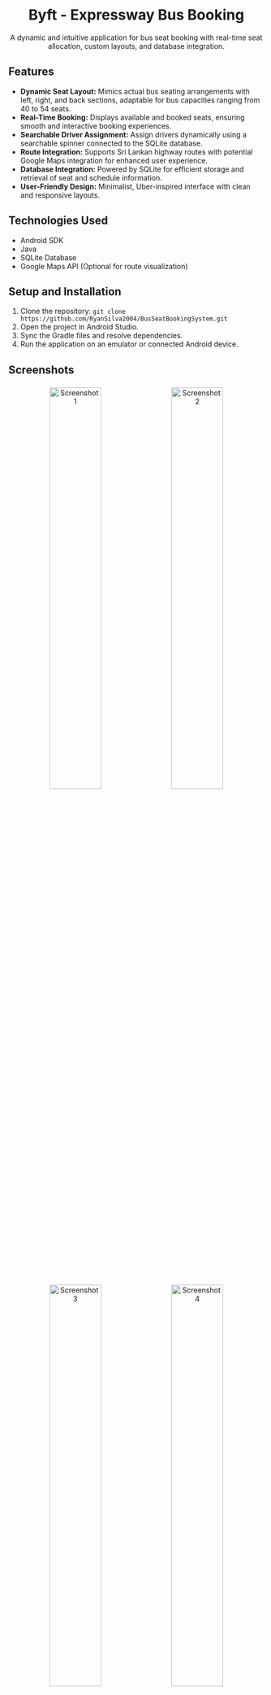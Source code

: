 <html>
<body>
    <h1 align="center">Byft - Expressway Bus Booking</h1>
    <p align="center">
        A dynamic and intuitive application for bus seat booking with real-time seat allocation, custom layouts, and database integration.
    </p>
    <h2>Features</h2>
    <ul>
        <li><strong>Dynamic Seat Layout:</strong> Mimics actual bus seating arrangements with left, right, and back sections, adaptable for bus capacities ranging from 40 to 54 seats.</li>
        <li><strong>Real-Time Booking:</strong> Displays available and booked seats, ensuring smooth and interactive booking experiences.</li>
        <li><strong>Searchable Driver Assignment:</strong> Assign drivers dynamically using a searchable spinner connected to the SQLite database.</li>
        <li><strong>Route Integration:</strong> Supports Sri Lankan highway routes with potential Google Maps integration for enhanced user experience.</li>
        <li><strong>Database Integration:</strong> Powered by SQLite for efficient storage and retrieval of seat and schedule information.</li>
        <li><strong>User-Friendly Design:</strong> Minimalist, Uber-inspired interface with clean and responsive layouts.</li>
    </ul>
    <h2>Technologies Used</h2>
    <ul>
        <li>Android SDK</li>
        <li>Java</li>
        <li>SQLite Database</li>
        <li>Google Maps API (Optional for route visualization)</li>
    </ul>
    <h2>Setup and Installation</h2>
    <ol>
        <li>Clone the repository: <code>git clone https://github.com/RyanSilva2004/BusSeatBookingSystem.git</code></li>
        <li>Open the project in Android Studio.</li>
        <li>Sync the Gradle files and resolve dependencies.</li>
        <li>Run the application on an emulator or connected Android device.</li>
    </ol>
    <h2>Screenshots</h2>
    <p align="center">
        <img src="https://github.com/user-attachments/assets/23904f35-3672-4fd1-bd47-e28cb94a5fb2" alt="Screenshot 1" style="width:45%; margin:5px;">
        <img src="https://github.com/user-attachments/assets/d92778f4-7c09-429a-867a-46489803c1ed" alt="Screenshot 2" style="width:45%; margin:5px;">
        <img src="https://github.com/user-attachments/assets/e2ecd0f4-9742-43b8-8aa8-3d559e32625f" alt="Screenshot 3" style="width:45%; margin:5px;">
        <img src="https://github.com/user-attachments/assets/3dc6aeca-2a8c-4b44-8dc6-f3b14eaa8bc9" alt="Screenshot 4" style="width:45%; margin:5px;">
    </p>
    <h2>Usage</h2>
    <ol>
        <li>Select a bus from the list.</li>
        <li>View available seats and choose your preferred seat.</li>
        <li>Confirm booking and assign drivers if necessary.</li>
    </ol>
    <h2>Contributing</h2>
    <p>Contributions are welcome! Feel free to open an issue or submit a pull request for enhancements or bug fixes.</p>
    <h2>License</h2>
    <p>This project is licensed under the <a href="https://opensource.org/licenses/MIT">MIT License</a>.</p>
    <h2>Contact</h2>
    <p>For any inquiries, reach out to <a href="https://www.linkedin.com/in/ryansilvasl/">Ryan Silva</a>.</p>
</body>
</html>
